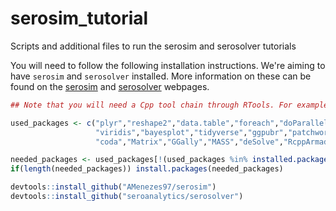 # serosim_tutorial
 Scripts and additional files to run the serosim and serosolver tutorials

You will need to follow the following installation instructions. We're aiming to have `serosim` and `serosolver` installed. More information on these can be found on the [serosim](https://github.com/AMenezes97/serosim/) and [serosolver](https://github.com/seroanalytics/serosolver) webpages.

```r
## Note that you will need a Cpp tool chain through RTools. For example, my mac uses the clang compiler.

used_packages <- c("plyr","reshape2","data.table","foreach","doParallel","parallel",
                   "viridis","bayesplot","tidyverse","ggpubr","patchwork","Rcpp",
                   "coda","Matrix","GGally","MASS","deSolve","RcppArmadillo")

needed_packages <- used_packages[!(used_packages %in% installed.packages()[,"Package"])]
if(length(needed_packages)) install.packages(needed_packages)

devtools::install_github("AMenezes97/serosim")
devtools::install_github("seroanalytics/serosolver")
```
